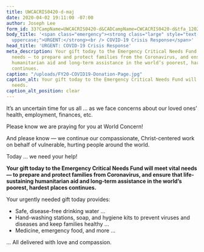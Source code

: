 ```yaml
---
title: UWCACRIS0420-d-maj
date: 2020-04-02 19:11:00 -07:00
author: Joseph Lee
form_id: 33?CampName=UWCACRIS0420-d&CADCampName=CWCACRIS0420-d&tfa_1202=MajorDonor
body_title: '<span class="emergency"><strong class="large" style="text-transform:
  uppercase;">URGENT:</strong><br /> COVID-19 Crisis Response</span>'
head_title: 'URGENT: COVID-19 Crisis Response'
meta_description: Your gift today to the Emergency Critical Needs Fund will meet vital
  needs — to prepare and protect families from the Coronavirus, and ensure that life-sustaining
  humanitarian aid and long-term assistance in the world’s poorest, hardest places
  continues.
caption: "/uploads/FY20-COVID19-Donation-Page.jpg"
caption_alt: Your gift today to the Emergency Critical Needs Fund will meet vital
  needs.
caption_alt_position: clear
---
```


It’s an uncertain time for us all … as we face concerns about our loved ones’ health, employment, finances, etc. 

Please know we are praying for you at World Concern! 

And please know — we continue our compassionate, Christ-centered work on behalf of vulnerable, hurting people around the world.  

Today ... we need your help! 

**Your gift today to the Emergency Critical Needs Fund will meet vital needs — to prepare and protect families from Coronavirus, and ensure that life-sustaining humanitarian aid and long-term assistance in the world’s poorest, hardest places continues.**   

Your urgently needed gift today provides:   

* Safe, disease-free drinking water ...   
* Hand-washing stations, soap, and hygiene kits to prevent viruses and diseases and keep families healthy ...  
* Medicine, emergency food, and more ...   

... All delivered with love and compassion.

